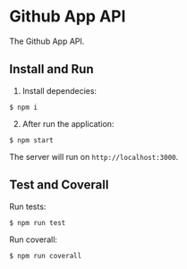 # Github App API #

The Github App API.

## Install and Run 


1.  Install dependecies: 

`$ npm i`

2.  After run the application: 

`$ npm start`
    
The server will run on `http://localhost:3000`.

## Test and Coverall
    
Run tests:

`$ npm run test`

Run coverall:

`$ npm run coverall`


